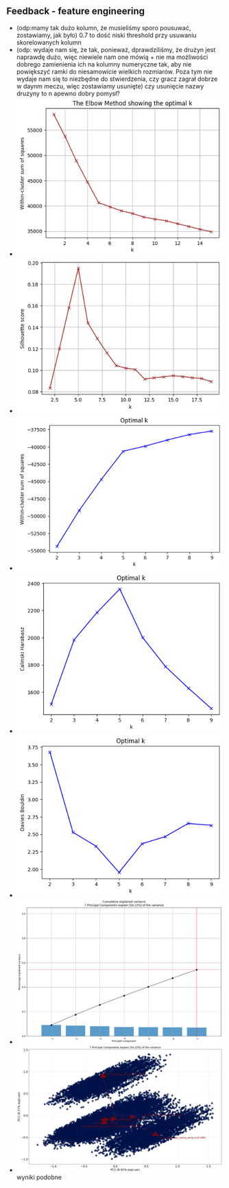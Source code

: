 ## Feedback - feature engineering
+ (odp:mamy tak dużo kolumn, że musieliśmy sporo pousuwać, zostawiamy, jak było) 0.7 to dość niski threshold przy usuwaniu skorelowanych kolumn
+ (odp: wydaje nam się, że tak, ponieważ, dprawdziliśmy, że drużyn jest naprawdę dużo, więc niewiele nam one mówią + nie ma możliwości dobrego zamienienia ich na kolumny numeryczne tak, aby nie powiększyć ramki do niesamowicie wielkich rozmiarów. Poza tym nie wydaje nam się to niezbędne do stwierdzenia, czy gracz zagrał dobrze w daynm meczu, więc zostawiamy usunięte) czy usunięcie nazwy druzyny to n apewno dobry pomysł?
+ ![alt text](image.png)
+ ![alt text](image-1.png)
+ ![alt text](image-2.png)
+ ![alt text](image-3.png)
+ ![alt text](image-4.png)
+ ![alt text](image-5.png)
+ ![alt text](image-6.png)
wyniki podobne
